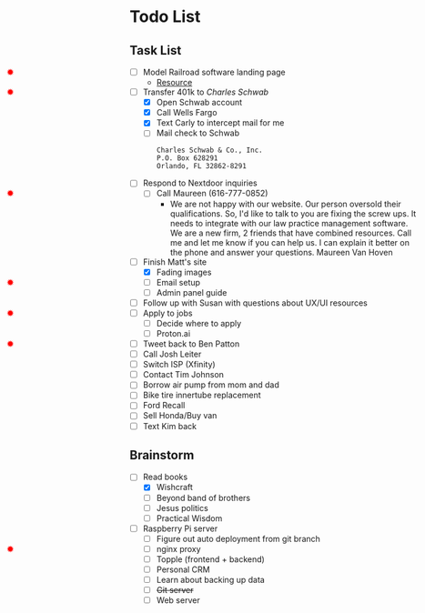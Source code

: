 # Todo List

## Task List

- [ ] <star/>Model Railroad software landing page
  - [Resource](https://www.hostinger.com/tutorials/how-to-create-a-landing-page)
- [ ] <star/>Transfer 401k to _Charles Schwab_
  - [x] Open Schwab account
  - [x] Call Wells Fargo
  - [x] Text Carly to intercept mail for me
  - [ ] Mail check to Schwab
    ```text
    Charles Schwab & Co., Inc.
    P.O. Box 628291
    Orlando, FL 32862-8291
    ```
- [ ] Respond to Nextdoor inquiries
  - [ ] <star/>Call Maureen (616-777-0852)
    - We are not happy with our website. Our person oversold their qualifications.   So, I'd like to talk to you are fixing the screw ups. It needs to integrate with our law practice management software. We are a new firm, 2 friends that have combined resources. Call me and let me know if you can help us. I can explain it better on the phone and answer your questions. Maureen Van Hoven
- [ ] Finish Matt's site
  - [x] Fading images
  - [ ] <star/>Email setup
  - [ ] Admin panel guide
- [ ] Follow up with Susan with questions about UX/UI resources
- [ ] <star/>Apply to jobs
  - [ ] Decide where to apply
  - [ ] Proton.ai
- [ ] <star/>Tweet back to Ben Patton
- [ ] Call Josh Leiter
- [ ] Switch ISP (Xfinity)
- [ ] Contact Tim Johnson
- [ ] Borrow air pump from mom and dad
- [ ] Bike tire innertube replacement
- [ ] Ford Recall
- [ ] Sell Honda/Buy van
- [ ] Text Kim back

## Brainstorm

- [ ] Read books
  - [x] Wishcraft
  - [ ] Beyond band of brothers
  - [ ] Jesus politics
  - [ ] Practical Wisdom
- [ ] Raspberry Pi server
  - [ ] Figure out auto deployment from git branch
  - [ ] <star/>nginx proxy
  - [ ] Topple (frontend + backend)
  - [ ] Personal CRM
  - [ ] Learn about backing up data
  - [ ] ~~Git server~~
  - [ ] Web server

<style>
input[type=checkbox]:not([checked]) + star::before {
  position: absolute;
  left: 0.75rem;
  content: "✹";
  color: red;
  font-weight: bolder;
}
input[type=checkbox]:not([checked]) + star[two]::before {
  content: "✹✹";
  font-size: 0.75rem;
}
</style>
